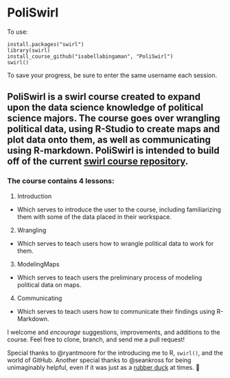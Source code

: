 # PoliSwirl  

To use:  

`install.packages("swirl")`  
`library(swirl)`  
`install_course_github("isabellabingaman", "PoliSwirl")`  
`swirl()`

To save your progress, be sure to enter the same username each session.

## PoliSwirl is a swirl course created to expand upon the data science knowledge of political science majors. The course goes over wrangling political data, using R-Studio to create maps and plot data onto them, as well as communicating using R-markdown. PoliSwirl is intended to build off of the current [swirl course repository](https://swirlstats.com/scn/title.html).  

### The course contains 4 lessons:   
1. Introduction  
  * Which serves to introduce the user to the course, including familiarizing them with some of the data placed in their workspace.  
2. Wrangling  
  * Which serves to teach users how to wrangle political data to work for them.  
3. ModelingMaps  
  * Which serves to teach users the preliminary process of modeling political data on maps.  
4. Communicating  
  * Which serves to teach users how to communicate their findings using R-Markdown.  

I welcome and _encourage_ suggestions, improvements, and additions to the course.  Feel free to clone, branch, and send me a pull request!  

Special thanks to @ryantmoore for the introducing me to R, `swirl()`, and the world of GitHub. Another special thanks to @seankross for being unimaginably helpful, even if it was just as a [rubber duck](https://en.wikipedia.org/wiki/Rubber_duck_debugging) at times. :hatched_chick: 